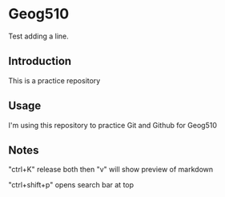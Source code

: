 # Geog510

Test adding a line.

## Introduction

This is a practice repository

## Usage

I'm using this repository to practice Git and Github for Geog510

## Notes

"ctrl+K" release both then "v" will show preview of markdown

"ctrl+shift+p" opens search bar at top